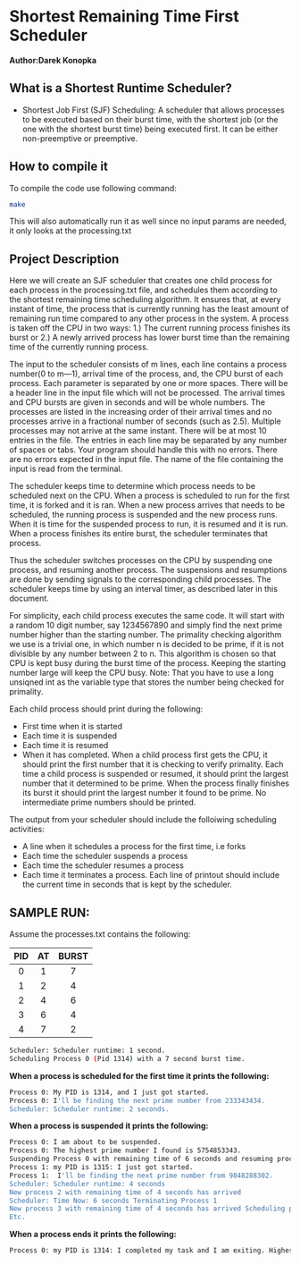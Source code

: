 # Shortest Remaining Time First Scheduler
**Author:Darek Konopka**

## What is a Shortest Runtime Scheduler? 
- Shortest Job First (SJF) Scheduling: A scheduler that allows processes to be executed based on their burst time, with the shortest job (or the one with the shortest burst time) being executed first. It can be either non-preemptive or preemptive.

## How to compile it
To compile the code use following command:
```bash
make
```
This will also automatically run it as well since no input params are needed, it only looks at the processing.txt

## Project Description
Here we will create an SJF scheduler that creates one child process for each process in the processing.txt file, and schedules them according to the shortest remaining time scheduling algorithm. It ensures that, at every instant of time, the process that is currently running has the least amount of remaining run time compared to any other process in the system. A process is taken off the CPU in two ways:
  1.) The current running process finishes its burst or 
  2.) A newly arrived process has lower burst time than the remaining time of the currently running process. 

The input to the scheduler consists of m lines, each line contains a process number(0 to m—1), arrival time of the process, and, the CPU burst of each process. Each parameter is separated by one or more spaces. There will be a header line in the input file which will not be processed. The arrival times and CPU bursts are given in seconds and will be whole numbers. The processes are listed in the increasing order of their arrival times and no processes arrive in a fractional number of seconds (such as 2.5). Multiple processes may not arrive at the same instant. There will be at most 10 entries in the file. The entries in each line may be separated by any number of spaces or tabs. Your program should handle this with no errors. There are no errors expected in the input file. The name of the file containing the input is read from the terminal.

The scheduler keeps time to determine which process needs to be scheduled next on the CPU. When a process is scheduled to run for the first time, it is forked and it is ran. When a new process arrives that needs to be scheduled, the running process is suspended and the new process runs. When it is time for the suspended process to run, it is resumed and it is run. When a process finishes its entire burst, the scheduler terminates that process.

Thus the scheduler switches processes on the CPU by suspending one process, and resuming another process. The suspensions and resumptions are done by sending signals
to the corresponding child processes. The scheduler keeps time by using an interval timer, as described later in this document.

For simplicity, each child process executes the same code. It will start with a random 10 digit number, say 1234567890 and simply find the next prime number higher than the starting number. The primality checking algorithm we use is a trivial one, in which number n is decided to be prime, if it is not divisible by any number between 2 to n. This algorithm is chosen so that CPU is kept busy during the burst time of the process. Keeping the starting number large will keep the CPU busy. 
Note: That you have to use a long	unsiqned int as the variable type that stores the number being checked for primality.

Each child process should print during the following: 
- First time when it is started
- Each time it is suspended
- Each time it is resumed
- When it has completed. 
When a child process first gets the CPU, it should print the first number that it is checking to verify primality. Each time a child process is suspended or resumed, it should print the largest number that it determined to be prime. When the process finally finishes its burst it should print the largest number it found to be prime. No intermediate prime numbers should be printed.

The output from your scheduler should include the folloiwing scheduling activities: 
- A line when it schedules a process for the first time, i.e forks
- Each time the scheduler suspends a process
- Each time the scheduler resumes a process 
- Each time it terminates a process. 
Each line of printout should include the current time in seconds that is kept by the scheduler.

## SAMPLE RUN:
Assume the processes.txt contains the following:

| PID |  AT  |  BURST |
| :-: | :--: |  :---: |
|  0  |   1  |    7   |
|  1  |   2  |    4   |
|  2  |   4  |    6   |
|  3  |   6  |    4   | 
|  4  |   7  |    2   |

```bash
Scheduler: Scheduler runtime: 1 second. 
Scheduling Process 0 (Pid 1314) with a 7 second burst time.
```
**When a process is scheduled for the first time it prints the following:**
```bash
Process 0: My PID is 1314, and I just got started. 
Process 0: I'll be finding the next prime number from 233343434.
Scheduler: Scheduler runtime: 2 seconds. 
```
**When a process is suspended it prints the following:**
```bash
Process 0: I am about to be suspended. 
Process 0: The highest prime number I found is 5754853343.
Suspending Process 0 with remaining time of 6 seconds and resuming process 1 with remaining time of 4 seconds
Process 1: my PID is 1315: I just got started. 
Process 1:  I'll be finding the next prime number from 9848288302. 
Scheduler: Scheduler runtime: 4 seconds
New process 2 with remaining time of 4 seconds has arrived
Scheduler: Time Now: 6 seconds Terminating Process 1
New process 3 with remaining time of 4 seconds has arrived Scheduling process 3
Etc.
```
**When a process ends it prints the following:**
```bash
Process 0: my PID is 1314: I completed my task and I am exiting. Highest prime number I found is 1000000000063.
```

